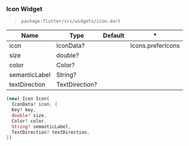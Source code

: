 ### Icon Widget

> `package:flutter/src/widgets/icon.dart`
>



| Name          | Type           | Default | *                 |
| ------------- | -------------- | ------- | ----------------- |
| icon          | IconData?      |         | Icons.preferIcons |
| size          | double?        |         |                   |
| color         | Color?         |         |                   |
| semanticLabel | String?        |         |                   |
| textDirection | TextDirection? |         |                   |



```dart
(new) Icon Icon(
  IconData? icon, {
  Key? key,
  double? size,
  Color? color,
  String? semanticLabel,
  TextDirection? textDirection,
})
```

